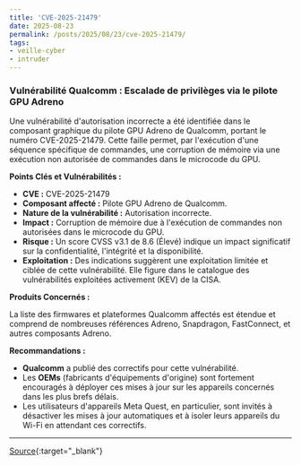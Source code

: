 ```yaml
---
title: 'CVE-2025-21479'
date: 2025-08-23
permalink: /posts/2025/08/23/cve-2025-21479/
tags:
- veille-cyber
- intruder
---
```

### Vulnérabilité Qualcomm : Escalade de privilèges via le pilote GPU Adreno

Une vulnérabilité d'autorisation incorrecte a été identifiée dans le composant graphique du pilote GPU Adreno de Qualcomm, portant le numéro CVE-2025-21479. Cette faille permet, par l'exécution d'une séquence spécifique de commandes, une corruption de mémoire via une exécution non autorisée de commandes dans le microcode du GPU.

**Points Clés et Vulnérabilités :**

*   **CVE :** CVE-2025-21479
*   **Composant affecté :** Pilote GPU Adreno de Qualcomm.
*   **Nature de la vulnérabilité :** Autorisation incorrecte.
*   **Impact :** Corruption de mémoire due à l'exécution de commandes non autorisées dans le microcode du GPU.
*   **Risque :** Un score CVSS v3.1 de 8.6 (Élevé) indique un impact significatif sur la confidentialité, l'intégrité et la disponibilité.
*   **Exploitation :** Des indications suggèrent une exploitation limitée et ciblée de cette vulnérabilité. Elle figure dans le catalogue des vulnérabilités exploitées activement (KEV) de la CISA.

**Produits Concernés :**

La liste des firmwares et plateformes Qualcomm affectés est étendue et comprend de nombreuses références Adreno, Snapdragon, FastConnect, et autres composants Adreno.

**Recommandations :**

*   **Qualcomm** a publié des correctifs pour cette vulnérabilité.
*   Les **OEMs** (fabricants d'équipements d'origine) sont fortement encouragés à déployer ces mises à jour sur les appareils concernés dans les plus brefs délais.
*   Les utilisateurs d'appareils Meta Quest, en particulier, sont invités à désactiver les mises à jour automatiques et à isoler leurs appareils du Wi-Fi en attendant ces correctifs.

---
[Source](https://cvemon.intruder.io/cves/CVE-2025-21479){:target="_blank"}
